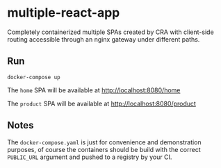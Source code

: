 # multiple-react-app

Completely containerized multiple SPAs created by CRA with client-side routing accessible through an nginx gateway under different paths.

## Run

```
docker-compose up
```

The `home` SPA will be available at [http://localhost:8080/home](http://localhost:8080/)

The `product` SPA will be available at [http://localhost:8080/product](http://localhost:8080/product)

## Notes

The `docker-compose.yaml` is just for convenience and demonstration purposes, of course the containers should be build with the correct `PUBLIC_URL` argument and pushed to a registry by your CI.
